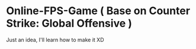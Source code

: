 # Online-FPS-Game ( Base on Counter Strike: Global Offensive )
Just an idea, I'll learn how to make it XD
